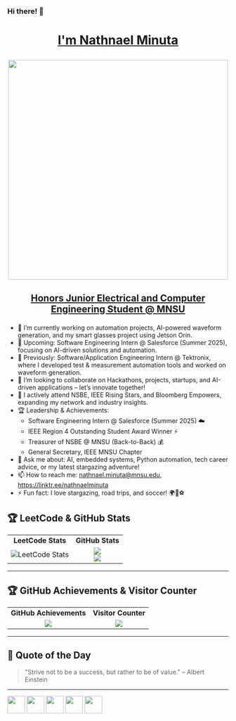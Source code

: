 ### Hi there! 👋
# <p align="center"><u>I'm Nathnael Minuta</u></p>
<p align="center"><img src="https://media.giphy.com/media/qgQUggAC3Pfv687qPC/giphy.gif" width="500"></p>

## <p align="center"><u>Honors Junior Electrical and Computer Engineering Student @ MNSU</u></p>
- 🔭 I’m currently working on automation projects, AI-powered waveform generation, and my smart glasses project using Jetson Orin.
- 🚀 Upcoming: Software Engineering Intern @ Salesforce (Summer 2025), focusing on AI-driven solutions and automation.
- 💼 Previously: Software/Application Engineering Intern @ Tektronix, where I developed test & measurement automation tools and worked on waveform generation.
- 👯 I’m looking to collaborate on Hackathons, projects, startups, and AI-driven applications – let’s innovate together!
- 🎤 I actively attend NSBE, IEEE Rising Stars, and Bloomberg Empowers, expanding my network and industry insights.
- 🏆 Leadership & Achievements:
  - Software Engineering Intern @ Salesforce (Summer 2025) ☁️
  - IEEE Region 4 Outstanding Student Award Winner ⚡
  - Treasurer of NSBE @ MNSU (Back-to-Back) 💰
  - General Secretary, IEEE MNSU Chapter
- 💬 Ask me about: AI, embedded systems, Python automation, tech career advice, or my latest stargazing adventure!
- 📫 How to reach me: nathnael.minuta@mnsu.edu, https://linktr.ee/nathnaelminuta
- ⚡ Fun fact: I love stargazing, road trips, and soccer! 🌍🌌⚽

## 🏆 **LeetCode & GitHub Stats**  
<table>
  <tr>
    <td align="center"><b>LeetCode Stats</b></td>
    <td align="center"><b>GitHub Stats</b></td>
  </tr>
  <tr>
    <td align="center">
      <img src="https://leetcard.jacoblin.cool/nathnaelminuta?theme=dark&font=JetBrains%20Mono" alt="LeetCode Stats">
    </td>
    <td align="center">
      <img src="https://github-readme-stats.vercel.app/api?username=NathnaelMinuta&show_icons=true&theme=radical">
      <br>
      <img src="https://github-readme-stats.vercel.app/api/top-langs/?username=NathnaelMinuta&layout=compact&theme=radical">
    </td>
  </tr>
</table>

---

## 🏆 **GitHub Achievements & Visitor Counter**
<table>
  <tr>
    <td align="center"><b>GitHub Achievements</b></td>
    <td align="center"><b>Visitor Counter</b></td>
  </tr>
  <tr>
    <td align="center">
      <img src="https://github-profile-trophy.vercel.app/?username=NathnaelMinuta&theme=radical&row=1&column=6">
    </td>
    <td align="center">
      <img src="https://komarev.com/ghpvc/?username=NathnaelMinuta&color=blue">
    </td>
  </tr>
</table>

---

## 💬 **Quote of the Day**
> "Strive not to be a success, but rather to be of value." – Albert Einstein  

<!-- Alternatively, you can use another working API -->
<!-- <p align="center">
  <img src="https://quotes-github-readme.vercel.app/api?type=horizontal&theme=radical" alt="Quote of the Day">
</p> -->

---


[<img src="https://upload.wikimedia.org/wikipedia/commons/thumb/e/e7/Instagram_logo_2016.svg/768px-Instagram_logo_2016.svg.png" width="40" height="40">](https://www.instagram.com/nathnael_kebede) [<img src="https://cdn1.iconfinder.com/data/icons/logotypes/32/circle-linkedin-512.png" width="40" height="40">](https://www.linkedin.com/in/nathnaelminuta) [<img src="https://uxwing.com/wp-content/themes/uxwing/download/brands-and-social-media/linktree-logo-icon.png" width="40" height="40">](https://linktr.ee/nathnaelminuta) [<img src="https://static.vecteezy.com/system/resources/previews/004/283/899/non_2x/nk-logo-monogram-emblem-style-with-crown-shape-design-template-free-vector.jpg" width="40" height="40">](https://naticr70921740189.wixsite.com/nathnael-portfolio) [<img src="https://upload.wikimedia.org/wikipedia/commons/1/19/LeetCode_logo_black.png" width="40" height="40">](https://leetcode.com/nathnaelminuta)
